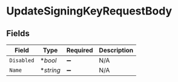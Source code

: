 # UpdateSigningKeyRequestBody


## Fields

| Field              | Type               | Required           | Description        |
| ------------------ | ------------------ | ------------------ | ------------------ |
| `Disabled`         | **bool*            | :heavy_minus_sign: | N/A                |
| `Name`             | **string*          | :heavy_minus_sign: | N/A                |